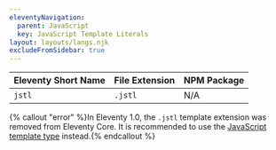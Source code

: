```yaml
---
eleventyNavigation:
  parent: JavaScript
  key: JavaScript Template Literals
layout: layouts/langs.njk
excludeFromSidebar: true
---
```

| Eleventy Short Name | File Extension | NPM Package |
| ------------------- | -------------- | ----------- |
| `jstl`              | `.jstl`        | N/A         |

{% callout "error" %}In Eleventy 1.0, the <code>.jstl</code> template extension was removed from Eleventy Core. It is recommended to use the <a href="/docs/languages/javascript/">JavaScript template type</a> instead.{% endcallout %}
